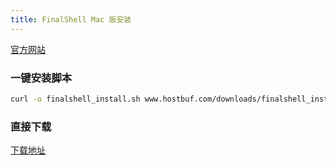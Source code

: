 ```yaml
---
title: FinalShell Mac 版安装
---
```


[官方网站](http://www.hostbuf.com)

### 一键安装脚本

```bash
curl -o finalshell_install.sh www.hostbuf.com/downloads/finalshell_install.sh;chmod +x finalshell_install.sh;sudo ./finalshell_install.sh
```

### 直接下载

[下载地址](http://www.hostbuf.com/downloads/finalshell_install.pkg)

